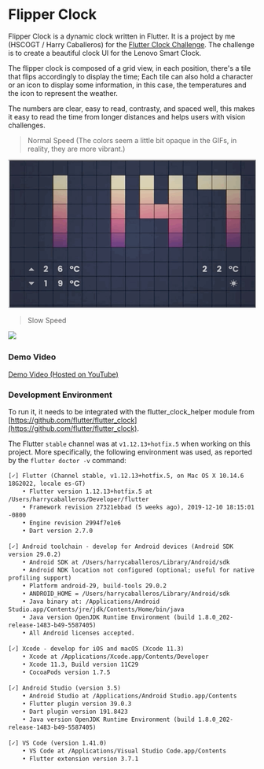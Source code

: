 # Flipper Clock

Flipper Clock is a dynamic clock written in Flutter. It is a project by me (HSCOGT / Harry Caballeros) for the [Flutter Clock Challenge](https://flutter.dev/clock). The challenge is to create a beautiful clock UI for the Lenovo Smart Clock.

The flipper clock is composed of a grid view, in each position, there's a tile that flips accordingly to display the time; Each tile can also hold a character or an icon to display some information, in this case, the temperatures and the icon to represent the weather.

The numbers are clear, easy to read, contrasty, and spaced well, this makes it easy to read the time from longer distances and helps users with vision challenges.

> Normal Speed (The colors seem a little bit opaque in the GIFs, in reality, they are more vibrant.)

![](Normal.gif)

>Slow Speed

![](Slow.gif)

### Demo Video 

[Demo Video (Hosted on YouTube)](https://www.youtube.com)

### Development Environment

To run it, it needs to be integrated with the flutter_clock_helper module from [https://github.com/flutter/flutter_clock](https://github.com/flutter/flutter_clock).

The Flutter `stable` channel was at `v1.12.13+hotfix.5` when working on this 
project. More specifically, the following environment was used, as reported 
by the `flutter doctor -v` command:

```text
[✓] Flutter (Channel stable, v1.12.13+hotfix.5, on Mac OS X 10.14.6 18G2022, locale es-GT)
    • Flutter version 1.12.13+hotfix.5 at /Users/harrycaballeros/Developer/flutter
    • Framework revision 27321ebbad (5 weeks ago), 2019-12-10 18:15:01 -0800
    • Engine revision 2994f7e1e6
    • Dart version 2.7.0

[✓] Android toolchain - develop for Android devices (Android SDK version 29.0.2)
    • Android SDK at /Users/harrycaballeros/Library/Android/sdk
    • Android NDK location not configured (optional; useful for native profiling support)
    • Platform android-29, build-tools 29.0.2
    • ANDROID_HOME = /Users/harrycaballeros/Library/Android/sdk
    • Java binary at: /Applications/Android Studio.app/Contents/jre/jdk/Contents/Home/bin/java
    • Java version OpenJDK Runtime Environment (build 1.8.0_202-release-1483-b49-5587405)
    • All Android licenses accepted.

[✓] Xcode - develop for iOS and macOS (Xcode 11.3)
    • Xcode at /Applications/Xcode.app/Contents/Developer
    • Xcode 11.3, Build version 11C29
    • CocoaPods version 1.7.5

[✓] Android Studio (version 3.5)
    • Android Studio at /Applications/Android Studio.app/Contents
    • Flutter plugin version 39.0.3
    • Dart plugin version 191.8423
    • Java version OpenJDK Runtime Environment (build 1.8.0_202-release-1483-b49-5587405)

[✓] VS Code (version 1.41.0)
    • VS Code at /Applications/Visual Studio Code.app/Contents
    • Flutter extension version 3.7.1

```
